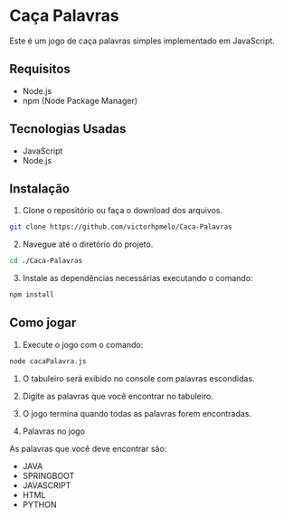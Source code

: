 # Caça Palavras

Este é um jogo de caça palavras simples implementado em JavaScript.

## Requisitos

- Node.js
- npm (Node Package Manager)

## Tecnologias Usadas
- JavaScript
- Node.js

## Instalação

1. Clone o repositório ou faça o download dos arquivos.

```sh
git clone https://github.com/victorhpmelo/Caca-Palavras
```
2. Navegue até o diretório do projeto.

```sh
cd ./Caca-Palavras
```

3. Instale as dependências necessárias executando o comando:

```sh
npm install
```

## Como jogar

1. Execute o jogo com o comando:

```sh
node cacaPalavra.js
```

1. O tabuleiro será exibido no console com palavras escondidas.

2. Digite as palavras que você encontrar no tabuleiro.

3. O jogo termina quando todas as palavras forem encontradas.

4. Palavras no jogo

As palavras que você deve encontrar são:

- JAVA
- SPRINGBOOT
- JAVASCRIPT
- HTML
- PYTHON
